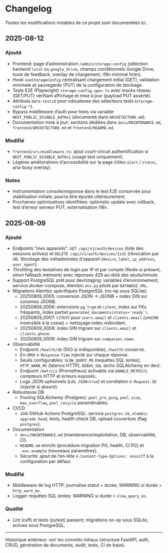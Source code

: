 # Changelog

Toutes les modifications notables de ce projet sont documentées ici.

## 2025-08-12

### Ajouté
- Frontend: page d’administration `/admin/storage-config` (sélection backend `local` ou `google_drive`, champs conditionnels Google Drive, toast de feedback, overlay de chargement, i18n minimal fr/en).
- Hook `useStorageConfig` centralisant chargement initial (GET), validation minimale et sauvegarde (PUT) de la configuration de stockage.
- Tests E2E (Playwright) `storage-config.spec.ts` avec mocks réseau (GET/PUT) vérifiant affichage et mise à jour (payload PUT asserté).
- Attributs `data-testid` pour robustesse des sélecteurs tests (`storage-config-*`).
- Bypass middleware d’auth pour tests via variable `NEXT_PUBLIC_DISABLE_AUTH=1` (documenté dans `ARCHITECTURE.md`).
- Documentation mise à jour: sections dédiées dans `docs/MAINTENANCE.md`, `frontend/ARCHITECTURE.md` et `frontend/README.md`.

### Modifié
- `frontend/src/middleware.ts`: ajout court-circuit authentification si `NEXT_PUBLIC_DISABLE_AUTH=1` (usage test uniquement).
- Légères améliorations d’accessibilité sur la page (rôles `alert` / `status`, aria-busy overlay).

### Notes
- Instrumentation console/response dans le test E2E conservée pour stabilisation initiale; pourra être épurée ultérieurement.
- Prochaines optimisations identifiées: optimistic update avec rollback, test d’erreur serveur PUT, externalisation i18n.

## 2025-08-09

### Ajouté
- Endpoints "mes appareils": `GET /api/v1/auth/devices` (liste des sessions actives) et `DELETE /api/v1/auth/devices/{id}` (révocation par id). Stockage des métadonnées d'appareil (`device_label`, `ip_address`, `user_agent`).
- Throttling des tentatives de login par IP et par compte (Redis si présent, sinon fallback mémoire) avec réponses 429 au-delà des seuils/minute.
- Support PostgreSQL prêt pour dev/staging: variables d’environnement, service docker-compose, Alembic `env.py` piloté par `DATABASE_URL`.
- Migrations Alembic spécifiques PostgreSQL (no-op sous SQLite):
  - 20250809_0005: conversion JSON → JSONB + index GIN sur colonnes JSONB.
  - 20250809_0006: extensions `pg_trgm` et `citext`, index sur FKs fréquents, index partiel `generated_documents(status='ready')`.
  - 20250809_0007: `CITEXT` pour `users.email` et `clients.email` (unicité insensible à la casse) + nettoyage index redondant.
  - 20250809_0008: index GIN trigram sur `clients.email` et `clients.phone`.
  - 20250809_0009: index GIN trigram sur `companies.name`.
- Observabilité
  - Endpoint `/health/db` (503 si indisponible); `/health` conservé.
  - En-tête `X-Response-Time` injecté sur chaque réponse.
  - Seuils configurables: `SLOW_QUERY_MS` (requêtes SQL lentes), `HTTP_WARN_MS` (latence HTTP), `DEBUG_SQL` (echo SQLAlchemy en dev).
  - Endpoint `/metrics` (Prometheus) activable via `ENABLE_METRICS`; compteurs HTTP et erreurs exposés.
  - Logs JSON optionnels (`LOG_JSON=true`) et corrélation `X-Request-ID` (injecté si absent).
- Robustesse DB
  - Pooling SQLAlchemy (Postgres): `pool_pre_ping`, `pool_size`, `max_overflow`, `pool_recycle` paramétrables.
- CI/CD
  - Job GitHub Actions PostgreSQL: service `postgres:16`, `alembic upgrade head`, tests, health check DB, upload couverture (flag `postgres`).
- Documentation
  - `docs/MAINTENANCE.md` (maintenance/exploitation, DB, observabilité, CI).
  - `README.md` enrichi (procédure migration PG, health, CI PG) et `.env.example` (nouveaux paramètres).
  - Sécurité: ajout de l’en-tête `X-Content-Type-Options: nosniff` à la configuration par défaut.

### Modifié
- Middleware de log HTTP: journalise statut + durée; WARNING si durée > `http_warn_ms`.
- Logger requêtes SQL lentes: WARNING si durée > `slow_query_ms`.

### Qualité
- Lint (ruff) et tests (pytest) passent; migrations no-op sous SQLite, actives sous PostgreSQL.

---

Historique antérieur: voir les commits initiaux (structure FastAPI, auth, CRUD, génération de documents, audit, tests, CI de base).
